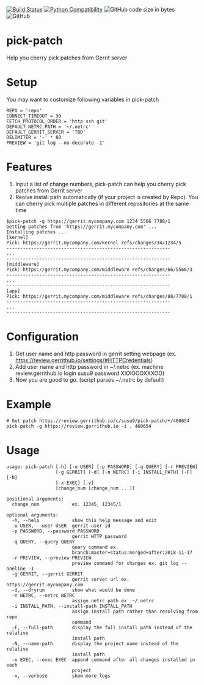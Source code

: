 [![Build Status](https://travis-ci.com/susu9/pick-patch.svg?branch=master)](https://travis-ci.com/susu9/pick-patch)
[![Python Compatibility](https://img.shields.io/badge/python-2.7%20%7C%203.3%20%7C%203.4%20%7C%203.5%20%7C%203.6-blue.svg)](https://travis-ci.com/susu9/pick-patch)
![GitHub code size in bytes](https://img.shields.io/github/languages/code-size/susu9/pick-patch.svg)
![GitHub](https://img.shields.io/github/license/susu9/pick-patch.svg)
# pick-patch
Help you cherry pick patches from Gerrit server

# Setup
You may want to customize following variables in pick-patch
```
REPO = 'repo'
CONNECT_TIMEOUT = 30
FETCH_PROTOCOL_ORDER = 'http ssh git'
DEFAULT_NETRC_PATH = '~/.netrc'
DEFAULT_GERRIT_SERVER = 'TBD'
DELIMITER = '-' * 80
PREVIEW = 'git log --no-decorate -1'
```

# Features
1. Input a list of change numbers, pick-patch can help you cherry pick patches from Gerrit server
2. Reolve install path automatically (if your project is created by Repo). You can cherry pick
   multiple patches in different repositories at the same time
```
$pick-patch -g https://gerrit.mycompany.com 1234 5566 7788/1
Getting patches from 'https://gerrit.mycompany.com' ...
Installing patches ...
[kernel]
Pick: https://gerrit.mycompany.com/kernel refs/changes/34/1234/5
------------------------------------------------------------
...
------------------------------------------------------------
[middleware]
Pick: https://gerrit.mycompany.com/middleware refs/changes/66/5566/3
------------------------------------------------------------
...
------------------------------------------------------------
[app]
Pick: https://gerrit.mycompany.com/middleware refs/changes/88/7788/1
------------------------------------------------------------
...
------------------------------------------------------------
```
# Configuration
1. Get user name and http password in gerrit setting webpage (ex. https://review.gerrithub.io/settings/#HTTPCredentials)
2. Add user name and http password in ~/.netrc (ex. machine review.gerrithub.io login susu9 password XXXOOOXXXOO)
3. Now you are good to go. (script parses ~/.netrc by default)

# Example
```
# Get patch https://review.gerrithub.io/c/susu9/pick-patch/+/460654
pick-patch -g https://review.gerrithub.io -i . 460654
```

# Usage
```
usage: pick-patch [-h] [-u USER] [-p PASSWORD] [-q QUERY] [-r PREVIEW]
                  [-g GERRIT] [-d] [-n NETRC] [-i INSTALL_PATH] [-F] [-N]
                  [-x EXEC] [-v]
                  [change_num [change_num ...]]

positional arguments:
  change_num            ex. 12345, 12345/1

optional arguments:
  -h, --help            show this help message and exit
  -u USER, --user USER  gerrit user id
  -p PASSWORD, --password PASSWORD
                        gerrit HTTP password
  -q QUERY, --query QUERY
                        query command ex.
                        branch:master+status:merged+after:2018-11-17
  -r PREVIEW, --preview PREVIEW
                        preview command for changes ex. git log --oneline -1
  -g GERRIT, --gerrit GERRIT
                        gerrit server url ex. https://gerrit.mycompany.com
  -d, --dryrun          show what would be done
  -n NETRC, --netrc NETRC
                        assign netrc path ex. ~/.netrc
  -i INSTALL_PATH, --install-path INSTALL_PATH
                        assign install path rather than resolving from repo
                        command
  -F, --full-path       display the full install path instead of the relative
                        install path
  -N, --name-path       display the project name instead of the relative
                        install path
  -x EXEC, --exec EXEC  append command after all changes installed in each
                        project
  -v, --verbose         show more logs
```
